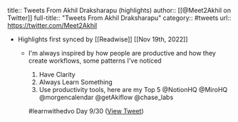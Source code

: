 title:: Tweets From Akhil Draksharapu (highlights)
author:: [[@Meet2Akhil on Twitter]]
full-title:: "Tweets From Akhil Draksharapu"
category:: #tweets
url:: https://twitter.com/Meet2Akhil

- Highlights first synced by [[Readwise]] [[Nov 19th, 2022]]
	- I'm always inspired by how people are productive and how they create workflows, some patterns I've noticed
	  
	  1. Have Clarity
	  2. Always Learn Something
	  3. Use productivity tools, here are my Top 5
	  @NotionHQ @MiroHQ @morgencalendar 
	  @getAkiflow @chase_labs 
	  
	  #learnwithedvo Day 9/30 ([View Tweet](https://twitter.com/Meet2Akhil/status/1420294911744569350))
